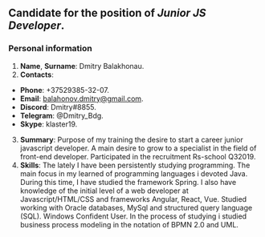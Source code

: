## Candidate for the position of *Junior JS Developer*.

### Personal information 
1. **Name**, **Surname**: Dmitry Balakhonau.
2. **Сontacts**: 
- **Phone**: +37529385-32-07. 
- **Email**: balahonov.dmitry@gmail.com.
- **Discord**: Dmitry#8855.
- **Telegram**: @Dmitry_Bdg.
- **Skype**: klaster19.
3. **Summary**: Purpose of my training the desire to start a career junior javascript developer. A main desire to grow to a specialist in the field of front-end developer. Participated in the recruitment Rs-school Q32019.
4. **Skills**: The lately I have been persistently studying programming. The main focus in my learned of programming languages i devoted Java. During this time, I have studied the framework Spring. I also have knowledge of the initial level of a web developer at Javascript/HTML/CSS and frameworks Angular, React, Vue.
Studied working with Oracle databases, MySql and structured query language (SQL). Windows Confident User. In the process of studying i studied business process modeling in the notation of BPMN 2.0 and UML.
